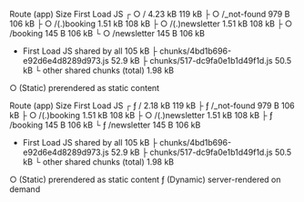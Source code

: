 Route (app)                              Size     First Load JS
┌ ○ /                                    4.23 kB         119 kB
├ ○ /_not-found                          979 B           106 kB
├ ○ /(.)booking                          1.51 kB         108 kB
├ ○ /(.)newsletter                       1.51 kB         108 kB
├ ○ /booking                             145 B           106 kB
└ ○ /newsletter                          145 B           106 kB
+ First Load JS shared by all            105 kB
  ├ chunks/4bd1b696-e92d6e4d8289d973.js  52.9 kB
  ├ chunks/517-dc9fa0e1b1d49f1d.js       50.5 kB
  └ other shared chunks (total)          1.98 kB

○  (Static)  prerendered as static content

Route (app)                              Size     First Load JS
┌ ƒ /                                    2.18 kB         119 kB
├ ƒ /_not-found                          979 B           106 kB
├ ○ /(.)booking                          1.51 kB         108 kB
├ ○ /(.)newsletter                       1.51 kB         108 kB
├ ƒ /booking                             145 B           106 kB
└ ƒ /newsletter                          145 B           106 kB
+ First Load JS shared by all            105 kB
  ├ chunks/4bd1b696-e92d6e4d8289d973.js  52.9 kB
  ├ chunks/517-dc9fa0e1b1d49f1d.js       50.5 kB
  └ other shared chunks (total)          1.98 kB


○  (Static)   prerendered as static content
ƒ  (Dynamic)  server-rendered on demand